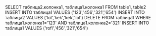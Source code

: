 SELECT таблица2.колонка1, таблица1.колонка1 FROM table1, table2
INSERT INTO таблица1 VALUES ('123','456','321','654')
INSERT INTO таблица2 VALUES ('lol','kek','kek','lol')
DELETE FROM таблица1 WHERE таблица1.колонка1='123' AND таблица1.колонка2='321'
INSERT INTO таблица1 VALUES ('rofl','456','321','654')